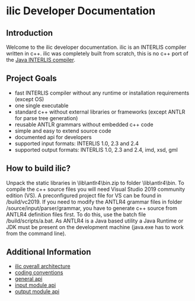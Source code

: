 # ilic Developer Documentation

## Introduction
Welcome to the ilic developer documentation. ilic is an INTERLIS compiler written in c++. 
ilic was completely built from scratch, this is no c++ port of the 
[Java INTERLIS compiler](https://github.com/claeis/ili2c).

## Project Goals
+ fast INTERLIS compiler without any runtime or installation requirements (except OS)
+ one single executable
+ standard c++ without external libraries or frameworks (except ANTLR for parse tree generation)
+ reusable ANTLR grammars without embedded c++ code
+ simple and easy to extend source code
+ documented api for developers
+ supported input formats: INTERLIS 1.0, 2.3 and 2.4
+ supported output formats: INTERLIS 1.0, 2.3 and 2.4, imd, xsd, gml

## How to build ilic?
Unpack the static libraries in \lib\antlr4\bin.zip to folder \lib\antlr4\bin. To compile 
the c++ source files you will need Visual Studio 2019 community edition (VS). A preconfigured 
project file for VS can be found in /build/vc2019. If you need to modify the ANTLR4 grammar 
files in folder /source/input/parser/grammar, you have to generate c++ source from ANTLR4 
definition files first. To do this, use the batch file /build/scripts/a.bat. As ANTLR4 is 
a Java based utility a Java Runtime or JDK must be present on the development machine 
(java.exe has to work from the command line).

## Additional Information
+ [ilic overall architecture](./architecture.md)
+ [coding conventions](./codingconventions.md)
+ [general api](./general_api.md)
+ [input module api](./input_api.md)
+ [output module api](./output_api.md)
